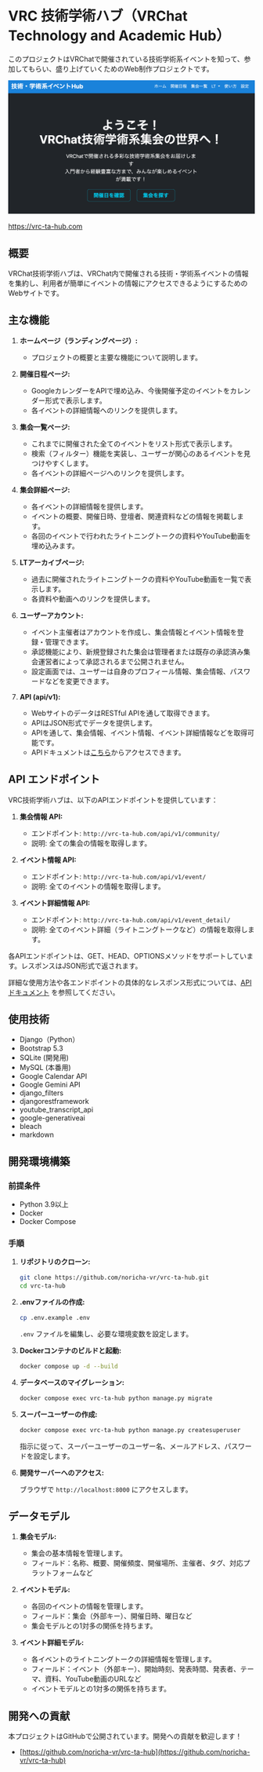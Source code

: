 # VRC 技術学術ハブ（VRChat Technology and Academic Hub）

このプロジェクトはVRChatで開催されている技術学術系イベントを知って、参加してもらい、盛り上げていくためのWeb制作プロジェクトです。

![VRChat技術学術ハブ Webサイト](app/ta_hub/static/ta_hub/image/screenshot.png)

https://vrc-ta-hub.com

## 概要

VRChat技術学術ハブは、VRChat内で開催される技術・学術系イベントの情報を集約し、利用者が簡単にイベントの情報にアクセスできるようにするためのWebサイトです。

## 主な機能

1. **ホームページ（ランディングページ）:**
    - プロジェクトの概要と主要な機能について説明します。

2. **開催日程ページ:**
    - GoogleカレンダーをAPIで埋め込み、今後開催予定のイベントをカレンダー形式で表示します。
    - 各イベントの詳細情報へのリンクを提供します。

3. **集会一覧ページ:**
    - これまでに開催された全てのイベントをリスト形式で表示します。
    - 検索（フィルター）機能を実装し、ユーザーが関心のあるイベントを見つけやすくします。
    - 各イベントの詳細ページへのリンクを提供します。

4. **集会詳細ページ:**
    - 各イベントの詳細情報を提供します。
    - イベントの概要、開催日時、登壇者、関連資料などの情報を掲載します。
    - 各回のイベントで行われたライトニングトークの資料やYouTube動画を埋め込みます。

5. **LTアーカイブページ:**
    - 過去に開催されたライトニングトークの資料やYouTube動画を一覧で表示します。
    - 各資料や動画へのリンクを提供します。

6. **ユーザーアカウント:**
    - イベント主催者はアカウントを作成し、集会情報とイベント情報を登録・管理できます。
    - 承認機能により、新規登録された集会は管理者または既存の承認済み集会運営者によって承認されるまで公開されません。
    - 設定画面では、ユーザーは自身のプロフィール情報、集会情報、パスワードなどを変更できます。


7. **API (api/v1):**
    - WebサイトのデータはRESTful APIを通して取得できます。
    - APIはJSON形式でデータを提供します。
    - APIを通して、集会情報、イベント情報、イベント詳細情報などを取得可能です。
    - APIドキュメントは[こちら](https://vrc-ta-hub.com/api/v1/)からアクセスできます。

## API エンドポイント

VRC技術学術ハブは、以下のAPIエンドポイントを提供しています：

1. **集会情報 API:**
    - エンドポイント: `http://vrc-ta-hub.com/api/v1/community/`
    - 説明: 全ての集会の情報を取得します。

2. **イベント情報 API:**
    - エンドポイント: `http://vrc-ta-hub.com/api/v1/event/`
    - 説明: 全てのイベントの情報を取得します。

3. **イベント詳細情報 API:**
    - エンドポイント: `http://vrc-ta-hub.com/api/v1/event_detail/`
    - 説明: 全てのイベント詳細（ライトニングトークなど）の情報を取得します。

各APIエンドポイントは、GET、HEAD、OPTIONSメソッドをサポートしています。レスポンスはJSON形式で返されます。

詳細な使用方法や各エンドポイントの具体的なレスポンス形式については、[APIドキュメント](https://vrc-ta-hub.com/api/v1/)
を参照してください。

## 使用技術

- Django（Python）
- Bootstrap 5.3
- SQLite (開発用)
- MySQL (本番用)
- Google Calendar API
- Google Gemini API
- django_filters
- djangorestframework
- youtube_transcript_api
- google-generativeai
- bleach
- markdown

## 開発環境構築

### 前提条件

- Python 3.9以上
- Docker
- Docker Compose

### 手順

1. **リポジトリのクローン:**

   ```bash
   git clone https://github.com/noricha-vr/vrc-ta-hub.git
   cd vrc-ta-hub
   ```

2. **.envファイルの作成:**

   ```bash
   cp .env.example .env
   ```

   `.env` ファイルを編集し、必要な環境変数を設定します。

3. **Dockerコンテナのビルドと起動:**

   ```bash
   docker compose up -d --build
   ```

4. **データベースのマイグレーション:**

   ```bash
   docker compose exec vrc-ta-hub python manage.py migrate
   ```

5. **スーパーユーザーの作成:**

   ```bash
   docker compose exec vrc-ta-hub python manage.py createsuperuser
   ```

   指示に従って、スーパーユーザーのユーザー名、メールアドレス、パスワードを設定します。

6. **開発サーバーへのアクセス:**

   ブラウザで `http://localhost:8000` にアクセスします。

## データモデル

1. **集会モデル:**
    - 集会の基本情報を管理します。
    - フィールド：名称、概要、開催頻度、開催場所、主催者、タグ、対応プラットフォームなど

2. **イベントモデル:**
    - 各回のイベントの情報を管理します。
    - フィールド：集会（外部キー）、開催日時、曜日など
    - 集会モデルとの1対多の関係を持ちます。

3. **イベント詳細モデル:**
    - 各イベントのライトニングトークの詳細情報を管理します。
    - フィールド：イベント（外部キー）、開始時刻、発表時間、発表者、テーマ、資料、YouTube動画のURLなど
    - イベントモデルとの1対多の関係を持ちます。

## 開発への貢献

本プロジェクトはGitHubで公開されています。開発への貢献を歓迎します！

- [https://github.com/noricha-vr/vrc-ta-hub](https://github.com/noricha-vr/vrc-ta-hub)
